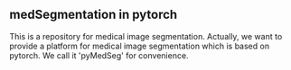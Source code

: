 ## medSegmentation in pytorch
This is a repository for medical image segmentation. Actually, we want to provide a platform for medical image segmentation which is based on pytorch. We call it 'pyMedSeg' for convenience.

